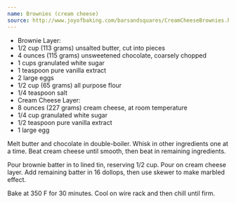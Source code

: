 ```yaml
---
name: Brownies (cream cheese)
source: http://www.joyofbaking.com/barsandsquares/CreamCheeseBrownies.html
---
```


* Brownie Layer:
* 1/2 cup (113 grams) unsalted butter, cut into pieces
* 4 ounces (115 grams) unsweetened chocolate, coarsely chopped
* 1 cups  granulated white sugar
* 1 teaspoon pure vanilla extract
* 2 large eggs
* 1/2 cup (65 grams) all purpose flour
* 1/4 teaspoon salt
* Cream Cheese Layer:
* 8 ounces (227 grams) cream cheese, at room temperature
* 1/4 cup granulated white sugar
* 1/2 teaspoon pure vanilla extract
* 1 large egg

Melt butter and chocolate in double-boiler. Whisk in other ingredients one at a time. Beat cream cheese until smooth, then beat in remaining ingredients.

Pour brownie batter in to lined tin, reserving 1/2 cup. Pour on cream cheese layer.  Add remaining batter in 16 dollops, then use skewer to make marbled effect.

Bake at 350 F for 30 minutes.  Cool on wire rack and then chill until firm.

